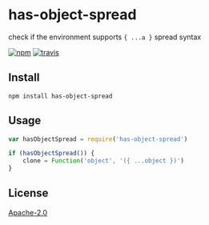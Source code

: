 # has-object-spread

check if the environment supports `{ ...a }` spread syntax

[![npm][npm-image]][npm-url]
[![travis][travis-image]][travis-url]

[npm-image]: https://img.shields.io/npm/v/has-object-spread.svg?style=flat-square
[npm-url]: https://www.npmjs.com/package/has-object-spread
[travis-image]: https://img.shields.io/travis/goto-bus-stop/has-object-spread.svg?style=flat-square
[travis-url]: https://travis-ci.org/goto-bus-stop/has-object-spread

## Install

```
npm install has-object-spread
```

## Usage

```js
var hasObjectSpread = require('has-object-spread')

if (hasObjectSpread()) {
	clone = Function('object', '({ ...object })')
}
```

## License

[Apache-2.0](LICENSE.md)
